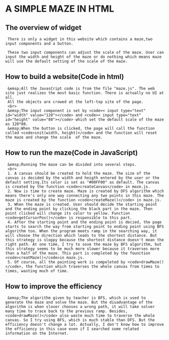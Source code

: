 # A SIMPLE MAZE IN HTML
## The overview of widget
     There is only a widget in this website which contains a maze,two input components and a button.  
     
     These two input components can adjust the scale of the maze. User can input the width and height of the maze or do nothing which means maze will use the default setting of the scale of the maze.
## How to build a website(Code in html)
     &emsp;All the JavasCript code is from the file "maze.js". The web site just realizes the most basic function. There is actually no UI at all. 
     All the objects are crowed at the left-top site of the page.
     <br>
     &emsp;The input component is set by <code>< input type="text" id="width" value="120"></code> and <code>< input type="text" id="height" value="80"></code> which set the default scale of the maze as 120*80.
     &emsp;When the button is clicked, the page will call the function called <code>init(width, height)</code> and the function will reset the maze and change the scale  of the maze.
## How to run the maze(Code in JavaScript)
     &emsp;Running the maze can be divided into several steps.
     <br>
     1. A canvas should be created to hold the maze. The size of the canvas is decided by the width and heigth entered by the user or the default setting.Its color is set as "#00FF00" as default. The canvas is created by the function <code>createCanvas</code> in maze.js.
     2. Now is time to create maze. Maze is created by DFS algorithm which means there's only one way connecting any two points in this maze. The maze is created by the function <code>createMaze()</code> in maze.js.
     3. When the maze is created. User should decide the starting point and the ending point by clicking the black part in the maze. Then point clicked will change its color to yellow. Function <code>getCursorPos()</code> is responsible to this part.
     4. After the starting point and the ending point is decied, the page starts to search the way from starting point to ending point using BFS algorithm too. When the program meets ramp in the searching way, it will choose the direction which leads to the shortest distance. But this strategy is sloppy because the shortest distance doesn't mean the right path. At one time, I try to sove the maze by BFS algorithm, but this strategy seems to be much more slower because it traverses more than a half of the maze. This part is completed by the founction <code>creatMaze()</code>in maze.js. 
     5. Of course, all the painting work is compoleted by <code>drawMaze()</code>, the function which traverses the whole canvas from times to times, wasting much of time.
## How to improve the efficiency
     &emsp;The algorithm given by teacher is BFS, which is used to generate the maze and solve the maze. But the disadvantage of the algorithm is when slover chooses a wrong path, it will take solver many time to trace back to the previous ramp. Besides, <code>drawMaze()</code> also waste much time to traverse the whole canvas. So I try using BFS, which is much stable than DFS. But the efficiency doesn't change a lot. Actually, I don't know how to improve the efficiency in this case even if I searched some related information on the Internet.
